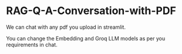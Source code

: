 # RAG-Q-A-Conversation-with-PDF

We can chat with any pdf you upload in streamlit. 

You can change the Embedding and Groq LLM models as per you requirements in chat.
